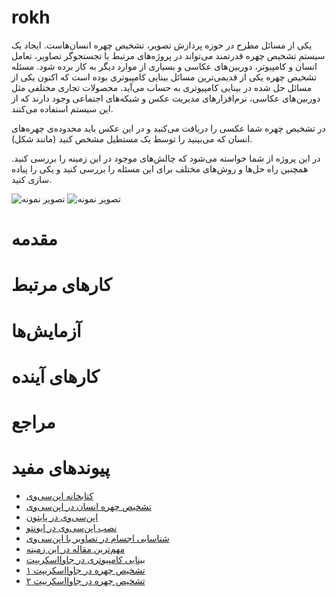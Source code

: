 rokh
====
یکی از مسائل مطرح در حوزه پردازش تصویر، تشخیص چهره انسان‌هاست. ایجاد یک سیستم تشخیص چهره قدرتمند می‌تواند در پروژه‌های مرتبط با تجستجوگر تصاویر، تعامل انسان و کامپیوتر، دوربین‌های عکاسی و بسیاری از موارد دیگر به کار برده شود. مسئله تشخیص چهره یکی از قدیمی‌ترین مسائل بینایی کامپیوتری بوده است که اکنون یکی از مسائل حل شده در بینایی کامپیوتری به حساب می‌آید. محصولات تجاری مختلفی مثل دوربین‌های عکاسی، نرم‌افزارهای مدیریت عکس و شبکه‌های اجتماعی وجود دارند که از این سیستم استفاده می‌کنند.

در تشخیص چهره شما عکسی را دریافت می‌کنید و در این عکس باید محدوده‌ی چهره‌های انسان که می‌بینید را توسط یک مستطیل مشخص کنید (مانند شکل).

در این پروژه از شما خواسته می‌شود که چالش‌های موجود در این زمینه را بررسی کنید. همچنین راه حل‌ها و روش‌های مختلف برای این مسئله را بررسی کنید و یکی را پیاده سازی کنید.

![تصویر نمونه](http://upload.wikimedia.org/wikipedia/commons/e/ef/Face_detection.jpg)
![تصویر نمونه](http://cdn.itproportal.com/photos/Face-Detection-7_original.jpg)


# مقدمه

# کارهای مرتبط 

# آزمایش‌ها

# کارهای آینده

# مراجع

# پیوندهای مفید
+ [کتابخانه اپن‌سی‌وی](http://opencv.org)
+ [تشخیص چهره انسان در اپن‌سی‌وی](http://docs.opencv.org/trunk/doc/py_tutorials/py_objdetect/py_face_detection/py_face_detection.html)
+ [اپن‌سی‌وی در پایتون](http://docs.opencv.org/trunk/doc/py_tutorials/py_tutorials.html)
+ [نصب اپن‌سی‌وی در ابونتو](https://help.ubuntu.com/community/OpenCV)
+ [شناسایی اجسام در تصاویر با اپن‌سی‌وی](http://note.sonots.com/SciSoftware/haartraining.html)
+ [مهم‌ترین مقاله در این زمینه](https://www.cs.cmu.edu/~efros/courses/LBMV07/Papers/viola-cvpr-01.pdf)
+ [بینایی کامپیوتری در جاوااسکریپت](http://inspirit.github.io/jsfeat/)
+ [تشخیص چهره در جاوااسکریپت ۱](http://inspirit.github.io/jsfeat/#haar)
+ [تشخیص چهره در جاوااسکریپت ۲](http://inspirit.github.io/jsfeat/#bbf)
